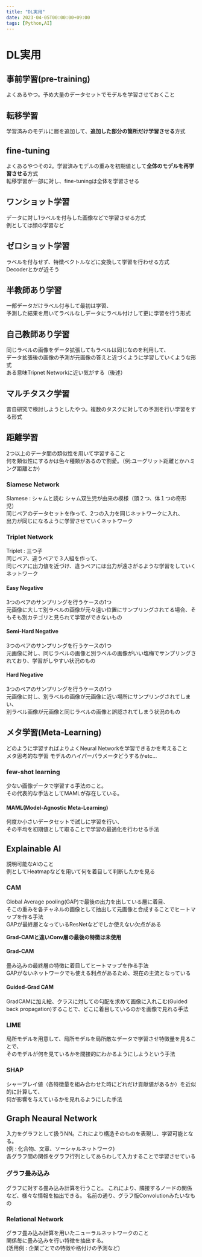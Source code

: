 ```yaml
---
title: "DL実用"
date: 2023-04-05T00:00:00+09:00
tags: [Python,AI]
---
```

# DL実用

## 事前学習(pre-training)

よくあるやつ。予め大量のデータセットでモデルを学習させておくこと

## 転移学習

学習済みのモデルに層を追加して、**追加した部分の箇所だけ学習させる**方式

## fine-tuning

よくあるやつその2。学習済みモデルの重みを初期値として**全体のモデルを再学習させる**方式  
転移学習が一部に対し、fine-tuningは全体を学習させる

## ワンショット学習

データに対し1ラベルを付与した画像などで学習させる方式  
例としては顔の学習など

## ゼロショット学習

ラベルを付与せず、特徴ベクトルなどに変換して学習を行わせる方式  
Decoderとかが近そう

## 半教師あり学習

一部データだけラベル付与して最初は学習、  
予測した結果を用いてラベルなしデータにラベル付けして更に学習を行う形式

## 自己教師あり学習

同じラベルの画像をデータ拡張してもラベルは同じなのを利用して、  
データ拡張後の画像の予測が元画像の答えと近づくように学習していくような形式  
ある意味Tripnet Networkに近い気がする（後述）

## マルチタスク学習

昔自研究で検討しようとしたやつ。複数のタスクに対しての予測を行い学習をする形式

## 距離学習

2つ以上のデータ間の類似性を用いて学習すること  
何を類似性にするかは色々種類があるので割愛。（例:ユーグリット距離とかハミング距離とか)

### Siamese Network

SIamese : シャムと読む シャム双生児が由来の模様（頭２つ、体１つの奇形児）  
同じペアのデータセットを作って、2つの入力を同じネットワークに入れ、  
出力が同じになるように学習させていくネットワーク

### Triplet Network

Triplet : 三つ子  
同じペア、違うペアで３人組を作って、  
同じペアに出力値を近づけ、違うペアには出力が遠さがるような学習をしていくネットワーク

#### Easy Negative

3つのペアのサンプリングを行うケースの1つ  
元画像に大して別ラベルの画像が元々遠い位置にサンプリングされてる場合、そもそも別カテゴリと見られて学習ができないもの

#### Semi-Hard Negative

3つのペアのサンプリングを行うケースの1つ  
元画像に対し、同じラベルの画像と別ラベルの画像がいい塩梅でサンプリングされており、学習がしやすい状況のもの

#### Hard Negative

3つのペアのサンプリングを行うケースの1つ  
元画像に対し、別ラベルの画像が元画像に近い場所にサンプリングされてしまい、  
別ラベル画像が元画像と同じラベルの画像と誤認されてしまう状況のもの

## メタ学習(Meta-Learning)

どのように学習すればよりよくNeural Networkを学習できるかを考えること  
メタ思考的な学習 モデルのハイパーパラメータどうするかetc...

### few-shot learning

少ない画像データで学習する手法のこと。  
その代表的な手法としてMAMLが存在している。
#### MAML(Model-Agnostic Meta-Learning)

何度か小さいデータセットで試しに学習を行い、  
その平均を初期値として取ることで学習の最適化を行わせる手法

## Explainable AI

説明可能なAIのこと  
例としてHeatmapなどを用いて何を着目して判断したかを見る

### CAM

Global Average pooling(GAP)で最後の出力を出している層に着目、  
そこの重みを各チャネルの画像として抽出して元画像と合成することでヒートマップを作る手法  
GAPが最終層となっているResNetなどでしか使えない欠点がある

**Grad-CAMと違いConv層の最後の特徴は未使用**
#### Grad-CAM

畳み込みの最終層の特徴に着目してヒートマップを作る手法  
GAPがないネットワークでも使える利点があるため、現在の主流となっている

#### Guided-Grad CAM

GradCAMに加え絵、クラスに対しての勾配を求めて画像に入れこむ(Guided back propagation)することで、どこに着目しているのかを画像で見れる手法

### LIME

局所モデルを用意して、局所モデルを局所敵なデータで学習させ特徴量を見ることで、  
そのモデルが何を見ているかを間接的にわかるようにしようという手法

### SHAP

シャープレイ値（各特徴量を組み合わせた時にどれだけ貢献値があるか）を近似的に計算して、  
何が影響を与えているかを見れるようにした手法

## Graph Neaural Network

入力をグラフとして扱うNN。これにより構造そのものを表現し、学習可能となる。  
(例 : 化合物、文章、ソーシャルネットワーク)  
各グラフ間の関係をグラフ行列としてあらわして入力することで学習させている

### グラフ畳み込み

グラフに対する畳み込み計算を行うこと。
これにより、隣接するノードの関係など、様々な情報を抽出できる。
名前の通り、グラフ版Convolutionみたいなもの
### Relational Network

グラフ畳み込み計算を用いたニューラルネットワークのこと  
関係毎に畳み込みを行い特徴を抽出する。  
(活用例 : 企業ごとでの特徴や格付けの予測など)

